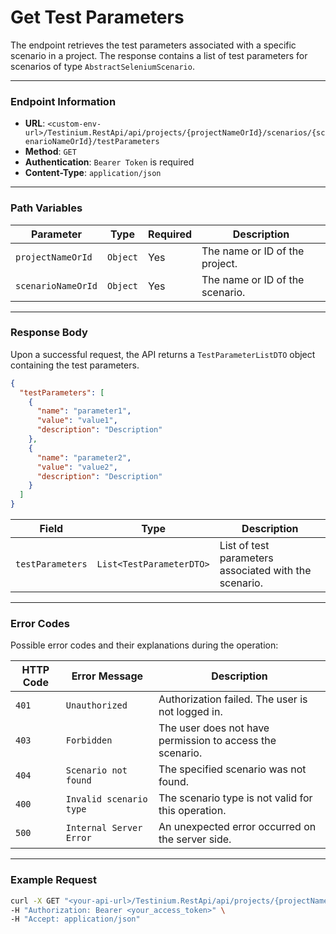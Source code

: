 # Get Test Parameters

The endpoint retrieves the test parameters associated with a specific scenario in a project. The response contains a list of test parameters for scenarios of type `AbstractSeleniumScenario`.

***

### Endpoint Information

* **URL**: `<custom-env-url>/Testinium.RestApi/api/projects/{projectNameOrId}/scenarios/{scenarioNameOrId}/testParameters`
* **Method**: `GET`
* **Authentication**: `Bearer Token` is required
* **Content-Type**: `application/json`

***

### Path Variables

| Parameter          | Type     | Required | Description                     |
| ------------------ | -------- | -------- | ------------------------------- |
| `projectNameOrId`  | `Object` | Yes      | The name or ID of the project.  |
| `scenarioNameOrId` | `Object` | Yes      | The name or ID of the scenario. |

***

### Response Body

Upon a successful request, the API returns a `TestParameterListDTO` object containing the test parameters.

```json
{
  "testParameters": [
    {
      "name": "parameter1",
      "value": "value1",
      "description": "Description"
    },
    {
      "name": "parameter2",
      "value": "value2",
      "description": "Description"
    }
  ]
}
```

| Field            | Type                     | Description                                           |
| ---------------- | ------------------------ | ----------------------------------------------------- |
| `testParameters` | `List<TestParameterDTO>` | List of test parameters associated with the scenario. |

***

### Error Codes

Possible error codes and their explanations during the operation:

| HTTP Code | Error Message           | Description                                               |
| --------- | ----------------------- | --------------------------------------------------------- |
| `401`     | `Unauthorized`          | Authorization failed. The user is not logged in.          |
| `403`     | `Forbidden`             | The user does not have permission to access the scenario. |
| `404`     | `Scenario not found`    | The specified scenario was not found.                     |
| `400`     | `Invalid scenario type` | The scenario type is not valid for this operation.        |
| `500`     | `Internal Server Error` | An unexpected error occurred on the server side.          |

***

### Example Request

```bash
curl -X GET "<your-api-url>/Testinium.RestApi/api/projects/{projectNameOrId}/scenarios/{scenarioNameOrId}/testParameters" \
-H "Authorization: Bearer <your_access_token>" \
-H "Accept: application/json"
```
